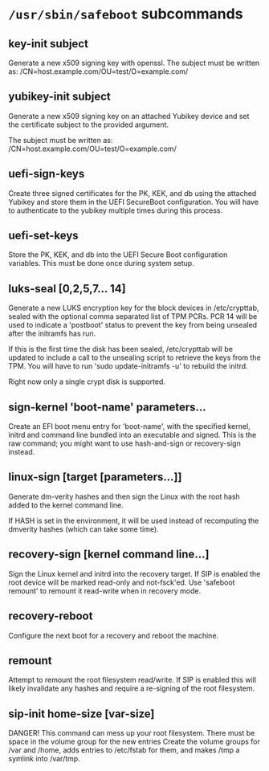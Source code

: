 # `/usr/sbin/safeboot` subcommands

## key-init subject

  Generate a new x509 signing key with openssl.
  The subject must be written as:
       /CN=host.example.com/OU=test/O=example.com/


## yubikey-init subject

  Generate a new x509 signing key on an attached Yubikey device
  and set the certificate subject to the provided argument.

  The subject must be written as:
       /CN=host.example.com/OU=test/O=example.com/


## uefi-sign-keys

  Create three signed certificates for the PK, KEK, and db using
  the attached Yubikey and store them in the UEFI SecureBoot configuration.
  You will have to authenticate to the yubikey multiple times during this process.

## uefi-set-keys

  Store the PK, KEK, and db into the UEFI Secure Boot configuration
  variables.  This must be done once during system setup.


## luks-seal [0,2,5,7... 14]

  Generate a new LUKS encryption key for the block devices in /etc/crypttab,
  sealed with the optional comma separated list of TPM PCRs.  PCR 14 will be
  used to indicate a 'postboot' status to prevent the key from being unsealed
  after the initramfs has run.

  If this is the first time the disk has been sealed, /etc/crypttab
  will be updated to include a call to the unsealing script to retrieve
  the keys from the TPM.  You will have to run 'sudo update-initramfs -u'
  to rebuild the initrd.

  Right now only a single crypt disk is supported.

## sign-kernel 'boot-name' parameters...

  Create an EFI boot menu entry for 'boot-name', with the specified
  kernel, initrd and command line bundled into an executable and signed.
  This is the raw command; you might want to use hash-and-sign or
  recovery-sign instead.


## linux-sign [target [parameters...]]

  Generate dm-verity hashes and then sign the Linux with the root hash added
  to the kernel command line.

  If HASH is set in the environment, it will be used instead of recomputing
  the dmverity hashes (which can take some time).
  

## recovery-sign [kernel command line...]

  Sign the Linux kernel and initrd into the recovery target.
  If SIP is enabled the root device will be marked read-only and
  not-fsck'ed.  Use 'safeboot remount' to remount it read-write
  when in recovery mode.

## recovery-reboot

  Configure the next boot for a recovery and reboot the machine.
  

## remount

  Attempt to remount the root filesystem read/write.
  If SIP is enabled this will likely invalidate any hashes
  and require a re-signing of the root filesystem.
  

## sip-init home-size [var-size]

  DANGER! This command can mess up your root filesystem.
  There must be space in the volume group for the new entries
  Create the volume groups for /var and /home,
  adds entries to /etc/fstab for them, and makes /tmp a symlink
  into /var/tmp.

